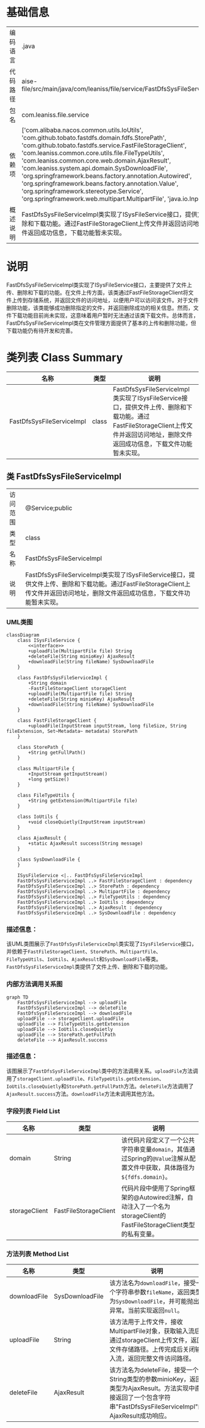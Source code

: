 # 基础信息

|      |      |
|------|------|
| 编码语言 | .java |
| 代码路径 | aise-file/src/main/java/com/leaniss/file/service/FastDfsSysFileServiceImpl.java |
| 包名 | com.leaniss.file.service |
| 依赖项 | ['com.alibaba.nacos.common.utils.IoUtils', 'com.github.tobato.fastdfs.domain.fdfs.StorePath', 'com.github.tobato.fastdfs.service.FastFileStorageClient', 'com.leaniss.common.core.utils.file.FileTypeUtils', 'com.leaniss.common.core.web.domain.AjaxResult', 'com.leaniss.system.api.domain.SysDownloadFile', 'org.springframework.beans.factory.annotation.Autowired', 'org.springframework.beans.factory.annotation.Value', 'org.springframework.stereotype.Service', 'org.springframework.web.multipart.MultipartFile', 'java.io.InputStream'] |
| 概述说明 | FastDfsSysFileServiceImpl类实现了ISysFileService接口，提供文件上传、删除和下载功能。通过FastFileStorageClient上传文件并返回访问地址，删除文件返回成功信息，下载功能暂未实现。 |

# 说明

FastDfsSysFileServiceImpl类实现了ISysFileService接口，主要提供了文件上传、删除和下载的功能。在文件上传方面，该类通过FastFileStorageClient将文件上传到存储系统，并返回文件的访问地址，以便用户可以访问该文件。对于文件删除功能，该类能够成功删除指定的文件，并返回删除成功的相关信息。然而，文件下载功能目前尚未实现，这意味着用户暂时无法通过该类下载文件。总体而言，FastDfsSysFileServiceImpl类在文件管理方面提供了基本的上传和删除功能，但下载功能仍有待开发和完善。

# 类列表 Class Summary

| 名称   | 类型  | 说明 |
|-------|------|-------------|
| FastDfsSysFileServiceImpl | class | FastDfsSysFileServiceImpl类实现了ISysFileService接口，提供文件上传、删除和下载功能。通过FastFileStorageClient上传文件并返回访问地址，删除文件返回成功信息，下载文件功能暂未实现。 |



## 类 FastDfsSysFileServiceImpl

|      |      |
|------|------|
| 访问范围 | @Service;public |
| 类型 | class |
| 名称 | FastDfsSysFileServiceImpl |
| 说明 | FastDfsSysFileServiceImpl类实现了ISysFileService接口，提供文件上传、删除和下载功能。通过FastFileStorageClient上传文件并返回访问地址，删除文件返回成功信息，下载文件功能暂未实现。 |


### UML类图

```mermaid
classDiagram
    class ISysFileService {
        <<interface>>
        +uploadFile(MultipartFile file) String
        +deleteFile(String minioKey) AjaxResult
        +downloadFile(String fileName) SysDownloadFile
    }

    class FastDfsSysFileServiceImpl {
        +String domain
        -FastFileStorageClient storageClient
        +uploadFile(MultipartFile file) String
        +deleteFile(String minioKey) AjaxResult
        +downloadFile(String fileName) SysDownloadFile
    }

    class FastFileStorageClient {
        +uploadFile(InputStream inputStream, long fileSize, String fileExtension, Set~Metadata~ metadata) StorePath
    }

    class StorePath {
        +String getFullPath()
    }

    class MultipartFile {
        +InputStream getInputStream()
        +long getSize()
    }

    class FileTypeUtils {
        +String getExtension(MultipartFile file)
    }

    class IoUtils {
        +void closeQuietly(InputStream inputStream)
    }

    class AjaxResult {
        +static AjaxResult success(String message)
    }

    class SysDownloadFile {
    }

    ISysFileService <|.. FastDfsSysFileServiceImpl
    FastDfsSysFileServiceImpl ..> FastFileStorageClient : dependency
    FastDfsSysFileServiceImpl ..> StorePath : dependency
    FastDfsSysFileServiceImpl ..> MultipartFile : dependency
    FastDfsSysFileServiceImpl ..> FileTypeUtils : dependency
    FastDfsSysFileServiceImpl ..> IoUtils : dependency
    FastDfsSysFileServiceImpl ..> AjaxResult : dependency
    FastDfsSysFileServiceImpl ..> SysDownloadFile : dependency
```

### 描述信息：
该UML类图展示了`FastDfsSysFileServiceImpl`类实现了`ISysFileService`接口，并依赖于`FastFileStorageClient`、`StorePath`、`MultipartFile`、`FileTypeUtils`、`IoUtils`、`AjaxResult`和`SysDownloadFile`等类。`FastDfsSysFileServiceImpl`类提供了文件上传、删除和下载的功能。


### 内部方法调用关系图

```mermaid
graph TD
    FastDfsSysFileServiceImpl --> uploadFile
    FastDfsSysFileServiceImpl --> deleteFile
    FastDfsSysFileServiceImpl --> downloadFile
    uploadFile --> storageClient.uploadFile
    uploadFile --> FileTypeUtils.getExtension
    uploadFile --> IoUtils.closeQuietly
    uploadFile --> StorePath.getFullPath
    deleteFile --> AjaxResult.success
```

### 描述信息：
该图展示了`FastDfsSysFileServiceImpl`类中的方法调用关系。`uploadFile`方法调用了`storageClient.uploadFile`、`FileTypeUtils.getExtension`、`IoUtils.closeQuietly`和`StorePath.getFullPath`方法。`deleteFile`方法调用了`AjaxResult.success`方法。`downloadFile`方法未调用其他方法。

### 字段列表 Field List

| 名称  | 类型  | 说明 |
|-------|-------|------|
| domain | String | 该代码片段定义了一个公共字符串变量`domain`，其值通过Spring的`@Value`注解从配置文件中获取，具体路径为`${fdfs.domain}`。 |
| storageClient | FastFileStorageClient | 代码片段中使用了Spring框架的@Autowired注解，自动注入了一个名为storageClient的FastFileStorageClient类型的私有变量。 |

### 方法列表 Method List

| 名称  | 类型  | 说明 |
|-------|-------|------|
| downloadFile | SysDownloadFile | 该方法名为`downloadFile`，接受一个字符串参数`fileName`，返回类型为`SysDownloadFile`，并可能抛出异常。当前实现返回`null`。 |
| uploadFile | String | 该方法用于上传文件，接收MultipartFile对象，获取输入流后通过storageClient上传文件，返回文件存储路径。上传完成后关闭输入流，返回完整文件访问路径。 |
| deleteFile | AjaxResult | 该方法名为deleteFile，接受一个String类型的参数minioKey，返回类型为AjaxResult。方法实现中直接返回了一个包含字符串"FastDfsSysFileServiceImpl"的AjaxResult成功响应。 |




